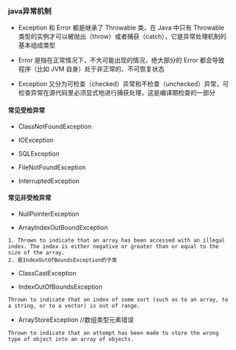 ### java异常机制

- Exception 和 Error 都是继承了 Throwable 类，在 Java 中只有 Throwable 类型的实例才可以被抛出（throw）或者捕获（catch），它是异常处理机制的基本组成类型

- Error 是指在正常情况下，不大可能出现的情况，绝大部分的 Error 都会导致程序（比如 JVM 自身）处于非正常的、不可恢复状态

- Exception 又分为可检查（checked）异常和不检查（unchecked）异常，可检查异常在源代码里必须显式地进行捕获处理，这是编译期检查的一部分

#### 常见受检异常

- ClassNotFoundException

- IOException

- SQLException

- FileNotFoundException

- InterruptedException

#### 常见非受检异常

- NullPointerException
  
- ArrayIndexOutBoundException

````
1. Thrown to indicate that an array has been accessed with an illegal index. The index is either negative or greater than or equal to the size of the array.
2. 是IndexOutOfBoundsException的子类
````


- ClassCastException
  
- IndexOutOfBoundsException

````
Thrown to indicate that an index of some sort (such as to an array, to a string, or to a vector) is out of range.
````

- ArrayStoreException //数组类型元素错误

````
Thrown to indicate that an attempt has been made to store the wrong type of object into an array of objects.
````

